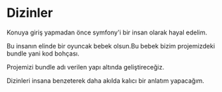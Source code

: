 # Dizinler
Konuya giriş yapmadan önce symfony'i bir insan olarak hayal edelim.

Bu insanın elinde bir oyuncak bebek olsun.Bu bebek bizim projemizdeki bundle yani kod bohçası.

Projemizi bundle adı verilen yapı altında geliştireceğiz.

Dizinleri insana benzeterek daha akılda kalıcı bir anlatım yapacağım.
